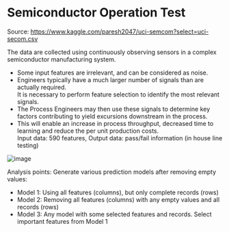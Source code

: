 # Semiconductor Operation Test

Source: https://www.kaggle.com/paresh2047/uci-semcom?select=uci-secom.csv  
  
The data are collected using continuously observing sensors in a complex semiconductor manufacturing system.  
- Some input features are irrelevant, and can be considered as noise.  
- Engineers typically have a much larger number of signals than are actually required.  
It is necessary to perform feature selection to identify the most relevant signals.  
- The Process Engineers may then use these signals to determine key factors contributing to yield excursions downstream in the process.  
- This will enable an increase in process throughput, decreased time to learning and reduce the per unit production costs.  
Input data: 590 features, Output data: pass/fail information (in house line testing)  
  
![image](https://user-images.githubusercontent.com/42261330/122785883-b6736f80-d2ee-11eb-89c4-9bf928001d9e.png)
  
Analysis points: Generate various prediction models after removing empty values:  
- Model 1: Using all features (columns), but only complete records (rows)  
- Model 2: Removing all features (columns) with any empty values and all records (rows)  
- Model 3: Any model with some selected features and records. Select important features from Model 1
